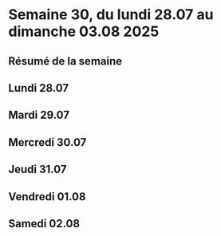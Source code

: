 # Semaine 30, du lundi 28.07 au dimanche 03.08 2025

## Résumé de la semaine

## Lundi 28.07

## Mardi 29.07

## Mercredi 30.07

## Jeudi 31.07

## Vendredi 01.08

## Samedi 02.08